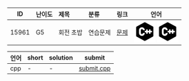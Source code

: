 | ID | 난이도 | 제목 | 분류 | 링크 | 언어 |
| -- | ---- | :-- | :-- | --- | --- |
| 15961 | G5 | 회전 초밥 | 연습문제 | [문제](https://www.acmicpc.net/problem/15961) | [![cpp](/assets/cpp.svg)](/solutions/%5BG5%5D15961%20회전%20초밥/submit.cpp) [![cpp](/assets/cpp.svg)](/solutions/%5BG5%5D15961%20회전%20초밥/submit.cpp)  |

| 언어 | short | solution | submit |
| --- | ----- | -------- | ------ |
| cpp | - | - | [submit.cpp](submit.cpp) |
